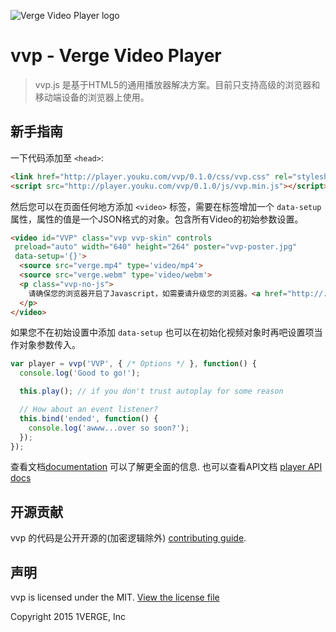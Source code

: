 
![Verge Video Player logo](http://r4.ykimg.com/0510000053F30DC76737B3340203B682)

# vvp - Verge Video Player

> vvp.js 是基于HTML5的通用播放器解决方案。目前只支持高级的浏览器和移动端设备的浏览器上使用。

## 新手指南

一下代码添加至
`<head>`:

```html
<link href="http://player.youku.com/vvp/0.1.0/css/vvp.css" rel="stylesheet">
<script src="http://player.youku.com/vvp/0.1.0/js/vvp.min.js"></script>
```

然后您可以在页面任何地方添加 `<video>` 标签，需要在标签增加一个 `data-setup`属性，属性的值是一个JSON格式的对象。包含所有Video的初始参数设置。

```html
<video id="VVP" class="vvp vvp-skin" controls
 preload="auto" width="640" height="264" poster="vvp-poster.jpg"
 data-setup='{}'>
  <source src="verge.mp4" type='video/mp4'>
  <source src="verge.webm" type='video/webm'>
  <p class="vvp-no-js">
    请确保您的浏览器开启了Javascript，如需要请升级您的浏览器。<a href="http://.com/html5-video-support/" target="_blank">支持 HTML5 video标签</a>
  </p>
</video>
```

如果您不在初始设置中添加 `data-setup` 也可以在初始化视频对象时再吧设置项当作对象参数传入。

```javascript
var player = vvp('VVP', { /* Options */ }, function() {
  console.log('Good to go!');

  this.play(); // if you don't trust autoplay for some reason

  // How about an event listener?
  this.bind('ended', function() {
    console.log('awww...over so soon?');
  });
});
```

查看文档[documentation](docs/index.md) 可以了解更全面的信息. 也可以查看API文档
[player API docs](docs/api/vvp.Player.md)

## 开源贡献
vvp 的代码是公开开源的(加密逻辑除外) [contributing guide](CONTRIBUTING.md).

## 声明

vvp is licensed under the MIT. [View the license file](LICENSE)

Copyright 2015 1VERGE, Inc
